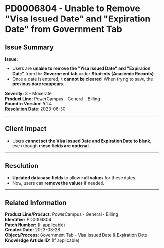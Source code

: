 # PD0006804 - Unable to Remove "Visa Issued Date" and "Expiration Date" from Government Tab

## **Issue Summary**
**Issue:**  
- Users are **unable to remove the "Visa Issued Date" and "Expiration Date"** from the **Government tab** under **Students (Academic Records)**.
- Once a date is entered, it **cannot be cleared**. When trying to save, the **previous date reappears**.

**Severity:** 3 - Moderate  
**Product Line:** PowerCampus - General - Billing  
**Found in Version:** 9.1.4  
**Resolution Date:** 2023-06-30  

---

## **Client Impact**
- Users **cannot set the Visa Issued Date and Expiration Date to blank**,  
  even though **these fields are optional**.

---

## **Resolution**
- **Updated database fields** to allow **null values** for these dates.  
- Now, users can **remove the values** if needed.

---

## **Related Information**
**Product Line/Product:** PowerCampus - General - Billing  
**Identifier:** PD0006804  
**Patch Number:** (If applicable)  
**Created Date:** 2023-03-28  
**Object/Process:** Government Tab - Visa Issued Date & Expiration Date  
**Knowledge Article ID:** (If applicable)  
